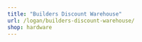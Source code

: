 ```yaml
---
title: "Builders Discount Warehouse"
url: /logan/builders-discount-warehouse/
shop: hardware
---
```


